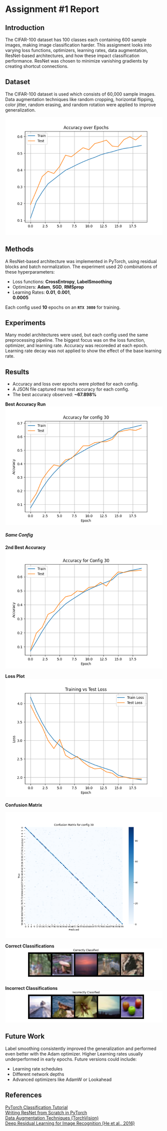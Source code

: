 # Assignment #1 Report

## Introduction
The CIFAR-100 dataset has 100 classes each containing 600 sample images, making image classification harder. This assignment looks into varying loss functions, optimizers, learning rates, data augmentation, ResNet-based architectures, and how these impact classification performance. ResNet was chosen to minimize vanishing gradients by creating shortcut connections.

## Dataset
The CIFAR-100 dataset is used which consists of 60,000 sample images. Data augmentation techniques like random cropping, horizontal flipping, color jitter, random erasing, and random rotation were applied to improve generalization.

![Augmented Samples](data_augmentation_result.png)

## Methods
A ResNet-based architecture was implemented in PyTorch, using residual blocks and batch normalization. The experiment used 20 combinations of these hyperparameters:
* Loss functions: **CrossEntropy**, **LabelSmoothing**
* Optimizers: **Adam**, **SGD**, **RMSprop**
* Learning Rates: **0.01**,   **0.001**,  
 **0.0005**

 Each config used **10** epochs on an **``RTX 3080``** for training.

## Experiments
Many model architectures were used, but each config used the same preprocessing pipeline. The biggest focus was on the loss function, optimizer, and learning rate. Accuracy was recoreded at each epoch. Learning rate decay was not applied to show the effect of the base learning rate.

## Results
* Accuracy and loss over epochs were plotted for each config.
* A JSON file captured max test accuracy for each config.
* The best accuracy observed: **~67.898%**

**Best Accuracy Run**
![Best Accuracy](1st_run_config_30.png)

##### Same Config
**2nd Best Accuracy**
![Val Accuracy](2nd_run_config_30_plot.png)

**Loss Plot**
![Loss Plot](loss.png)

**Confusion Matrix**

![Confusion Matrix](2nd_run_config_30_confusion.png)

**Correct Classifications**
![Correct Samples](correct.png)

**Incorrect Classifications**
![Incorrect Samples](incorrect.png)

## Future Work
Label smoothing consistently improved the generalization and performed even better with the Adam optimizer. Higher Learning rates usually underperformed in early epochs.
Future versions could include:
* Learning rate schedules
* Different network depths
* Advanced optimizers like AdamW or Lookahead

## References
[PyTorch Classification Tutorial](https://docs.pytorch.org/tutorials/beginner/blitz/cifar10_tutorial.html)  
[Writing ResNet from Scratch in PyTorch](https://www.digitalocean.com/community/tutorials/writing-resnet-from-scratch-in-pytorch)  
[Data Augmentation Techniques (TorchVision)](https://docs.pytorch.org/vision/stable/transforms.html)  
[Deep Residual Learning for Image Recognition (He et al., 2016)](https://www.cv-foundation.org/openaccess/content_cvpr_2016/papers/He_Deep_Residual_Learning_CVPR_2016_paper.pdf)
